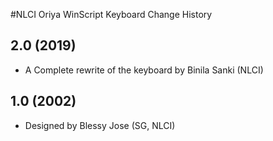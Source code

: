 #NLCI Oriya WinScript Keyboard Change History

## 2.0 (2019)
* A Complete rewrite of the keyboard by Binila Sanki (NLCI)

## 1.0 (2002)
* Designed by Blessy Jose (SG, NLCI)
